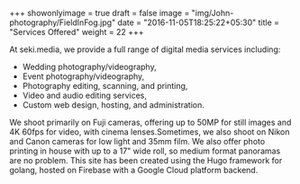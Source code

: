 +++
showonlyimage = true
draft = false
image = "img/John-photography/FieldInFog.jpg"
date = "2016-11-05T18:25:22+05:30"
title = "Services Offered"
weight = 22
+++

At seki.media, we provide a full range of digital media services including:

* Wedding photography/videography,
* Event photography/videography,
* Photography editing, scanning, and printing,
* Video and audio editing services,
* Custom web design, hosting, and administration.

We shoot primarily on Fuji cameras, offering up to 50MP for still images and 4K 60fps for video, with cinema lenses.Sometimes, we also shoot on Nikon and Canon cameras for low light and 35mm film. We also offer photo printing in house with up to a 17" wide roll, so medium format panoramas are no problem. This site has been created using the Hugo framework for golang, hosted on Firebase with a Google Cloud platform backend.
